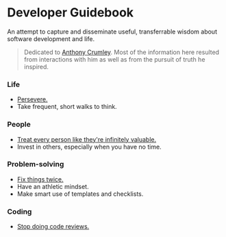 # Developer Guidebook 
An attempt to capture and disseminate useful, transferrable wisdom about software development and life.

> Dedicated to [Anthony Crumley](https://github.com/anthonycrumley). Most of the information here resulted from interactions with him
as well as from the pursuit of truth he inspired.

### Life
- [Persevere.](pages/persevere.md)
- Take frequent, short walks to think.
### People
- [Treat every person like they're infinitely valuable.](pages/treat-every-person-like-theyre-infinitely-valuable.md)
- Invest in others, especially when you have no time.
### Problem-solving
- [Fix things twice.](pages/fix-things-twice.md)
- Have an athletic mindset.
- Make smart use of templates and checklists. 
### Coding
- [Stop doing code reviews.](pages/stop-doing-code-reviews.md)

